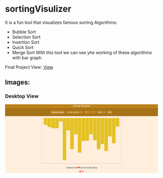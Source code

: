 # sortingVisulizer
It is a fun tool that visualizes famous sorting Algorithms:
* Bubble Sort
* Selection Sort
* Insertion Sort
* Quick Sort
* Merge Sort
With this tool we can see yhe working of these algorithms with bar graph.

Final Project View: [View](https://bit.ly/SortingVisualizer)

## Images:

### Desktop View
!['desktop view'](/images/desktopView.png)
